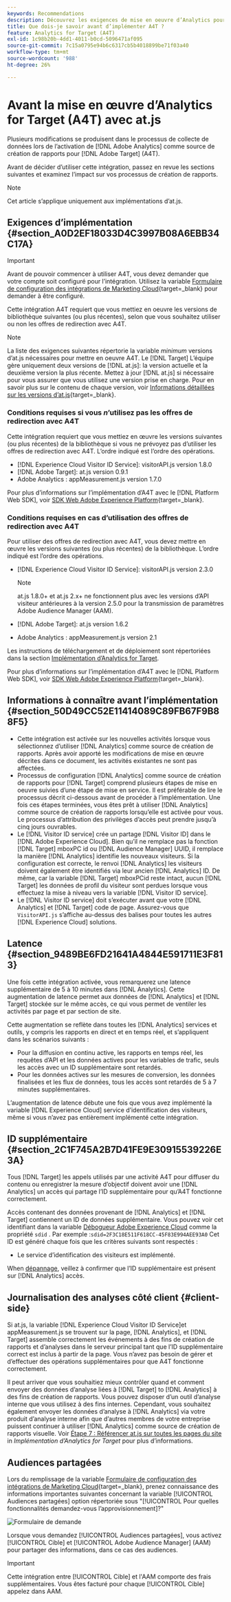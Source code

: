 ```yaml
---
keywords: Recommendations
description: Découvrez les exigences de mise en oeuvre d’Analytics pour [!DNL Target] (A4T) et les éléments à prendre en compte avant de mettre en oeuvre cette intégration.
title: Que dois-je savoir avant d’implémenter A4T ?
feature: Analytics for Target (A4T)
exl-id: 1c98b20b-4dd1-4011-b0cd-5096471af095
source-git-commit: 7c15a0795e94b6c6317cb5b4018899be71f03a40
workflow-type: tm+mt
source-wordcount: '988'
ht-degree: 26%

---
```


# Avant la mise en œuvre dʼAnalytics for Target (A4T) avec at.js

Plusieurs modifications se produisent dans le processus de collecte de données lors de l’activation de [!DNL Adobe Analytics] comme source de création de rapports pour [!DNL Adobe Target] (A4T).

Avant de décider d’utiliser cette intégration, passez en revue les sections suivantes et examinez l’impact sur vos processus de création de rapports.

>[!NOTE]
>
>Cet article s’applique uniquement aux implémentations d’at.js.

## Exigences d’implémentation {#section_A0D2EF18033D4C3997B08A6EBB34C17A}

>[!IMPORTANT]
>
>Avant de pouvoir commencer à utiliser A4T, vous devez demander que votre compte soit configuré pour l’intégration. Utilisez la variable [Formulaire de configuration des intégrations de Marketing Cloud](https://survey.adobe.com/jfe/form/SV_ekBHTLSoP5Zki2y){target=_blank} pour demander à être configuré.

Cette intégration A4T requiert que vous mettiez en oeuvre les versions de bibliothèque suivantes (ou plus récentes), selon que vous souhaitez utiliser ou non les offres de redirection avec A4T.

>[!NOTE]
>
>La liste des exigences suivantes répertorie la variable *minimum* versions d’at.js nécessaires pour mettre en oeuvre A4T. Le [!DNL Target] L’équipe gère uniquement deux versions de [!DNL at.js]: la version actuelle et la deuxième version la plus récente. Mettez à jour [!DNL at.js] si nécessaire pour vous assurer que vous utilisez une version prise en charge. Pour en savoir plus sur le contenu de chaque version, voir [Informations détaillées sur les versions d’at.js](https://experienceleague.corp.adobe.com/docs/target-dev/developer/client-side/at-js-implementation/target-atjs-versions.html){target=_blank}.

### Conditions requises si vous *n*’utilisez pas les offres de redirection avec A4T

Cette intégration requiert que vous mettiez en œuvre les versions suivantes (ou plus récentes) de la bibliothèque si vous ne prévoyez pas d’utiliser les offres de redirection avec A4T. L’ordre indiqué est l’ordre des opérations.

* [!DNL Experience Cloud Visitor ID Service]: visitorAPI.js version 1.8.0
* [!DNL Adobe Target]: at.js version 0.9.1
* Adobe Analytics : appMeasurement.js version 1.7.0

Pour plus d’informations sur l’implémentation d’A4T avec le [!DNL Platform Web SDK], voir [SDK Web Adobe Experience Platform](https://experienceleague.corp.adobe.com/docs/target-dev/developer/client-side/aep-web-sdk.html){target=_blank}.

### Conditions requises en cas d’utilisation des offres de redirection avec A4T

Pour utiliser des offres de redirection avec A4T, vous devez mettre en œuvre les versions suivantes (ou plus récentes) de la bibliothèque. L’ordre indiqué est l’ordre des opérations.

* [!DNL Experience Cloud Visitor ID Service]: visitorAPI.js version 2.3.0

   >[!NOTE]
   >
   >at.js 1.8.0+ et at.js 2.x+ ne fonctionnent plus avec les versions d’API visiteur antérieures à la version 2.5.0 pour la transmission de paramètres Adobe Audience Manager (AAM).

* [!DNL Adobe Target]: at.js version 1.6.2

* Adobe Analytics : appMeasurement.js version 2.1

Les instructions de téléchargement et de déploiement sont répertoriées dans la section [Implémentation d’Analytics for Target](/help/main/c-integrating-target-with-mac/a4t/a4timplementation.md).

Pour plus d’informations sur l’implémentation d’A4T avec le [!DNL Platform Web SDK], voir [SDK Web Adobe Experience Platform](https://experienceleague.corp.adobe.com/docs/target-dev/developer/client-side/aep-web-sdk.html){target=_blank}.

## Informations à connaître avant l’implémentation {#section_50D49CC52E11414089C89FB67F9B88F5}

* Cette intégration est activée sur les nouvelles activités lorsque vous sélectionnez d’utiliser [!DNL Analytics] comme source de création de rapports. Après avoir apporté les modifications de mise en œuvre décrites dans ce document, les activités existantes ne sont pas affectées.
* Processus de configuration [!DNL Analytics] comme source de création de rapports pour [!DNL Target] comprend plusieurs étapes de mise en oeuvre suivies d’une étape de mise en service. Il est préférable de lire le processus décrit ci-dessous avant de procéder à l’implémentation. Une fois ces étapes terminées, vous êtes prêt à utiliser [!DNL Analytics] comme source de création de rapports lorsqu’elle est activée pour vous. Le processus d’attribution des privilèges d’accès peut prendre jusqu’à cinq jours ouvrables.
* Le [!DNL Visitor ID service] crée un partage [!DNL Visitor ID] dans le [!DNL Adobe Experience Cloud]. Bien qu’il ne remplace pas la fonction [!DNL Target] mboxPC id ou [!DNL Audience Manager] UUID, il remplace la manière [!DNL Analytics] identifie les nouveaux visiteurs. Si la configuration est correcte, le renvoi [!DNL Analytics] les visiteurs doivent également être identifiés via leur ancien [!DNL Analytics] ID. De même, car la variable [!DNL Target] mboxPCid reste intact, aucun [!DNL Target] les données de profil du visiteur sont perdues lorsque vous effectuez la mise à niveau vers la variable [!DNL Visitor ID service].
* Le [!DNL Visitor ID service] doit s’exécuter avant que votre [!DNL Analytics] et [!DNL Target] code de page. Assurez-vous que `VisitorAPI.js` s’affiche au-dessus des balises pour toutes les autres [!DNL Experience Cloud] solutions.

## Latence {#section_9489BE6FD21641A4844E591711E3F813}

Une fois cette intégration activée, vous remarquerez une latence supplémentaire de 5 à 10 minutes dans [!DNL Analytics]. Cette augmentation de latence permet aux données de [!DNL Analytics] et [!DNL Target] stockée sur le même accès, ce qui vous permet de ventiler les activités par page et par section de site.

Cette augmentation se reflète dans toutes les [!DNL Analytics] services et outils, y compris les rapports en direct et en temps réel, et s’appliquent dans les scénarios suivants :

* Pour la diffusion en continu active, les rapports en temps réel, les requêtes d’API et les données actives pour les variables de trafic, seuls les accès avec un ID supplémentaire sont retardés.
* Pour les données actives sur les mesures de conversion, les données finalisées et les flux de données, tous les accès sont retardés de 5 à 7 minutes supplémentaires.

L’augmentation de latence débute une fois que vous avez implémenté la variable [!DNL Experience Cloud] service d’identification des visiteurs, même si vous n’avez pas entièrement implémenté cette intégration.

## ID supplémentaire {#section_2C1F745A2B7D41FE9E30915539226E3A}

Tous [!DNL Target] les appels utilisés par une activité A4T pour diffuser du contenu ou enregistrer la mesure d’objectif doivent avoir une [!DNL Analytics] un accès qui partage l’ID supplémentaire pour qu’A4T fonctionne correctement.

Accès contenant des données provenant de [!DNL Analytics] et [!DNL Target] contiennent un ID de données supplémentaire. Vous pouvez voir cet identifiant dans la variable [Débogueur Adobe Experience Cloud](https://experienceleague.adobe.com/docs/debugger/using/experience-cloud-debugger.html) comme la propriété `sdid` . Par exemple :`sdid=2F3C18E511F618CC-45F83E994AEE93A0` Cet ID est généré chaque fois que les critères suivants sont respectés :

* Le service d’identification des visiteurs est implémenté.

When [dépannage](/help/main/c-integrating-target-with-mac/a4t/c-a4t-troubleshooting/a4t-troubleshooting.md), veillez à confirmer que l’ID supplémentaire est présent sur [!DNL Analytics] accès.

## Journalisation des analyses côté client {#client-side}

Si at.js, la variable [!DNL Experience Cloud Visitor ID Service]et appMeasurement.js se trouvent sur la page, [!DNL Analytics], et [!DNL Target] assemble correctement les événements à des fins de création de rapports et d’analyses dans le serveur principal tant que l’ID supplémentaire correct est inclus à partir de la page. Vous n’avez pas besoin de gérer et d’effectuer des opérations supplémentaires pour que A4T fonctionne correctement.

Il peut arriver que vous souhaitiez mieux contrôler quand et comment envoyer des données d’analyse liées à [!DNL Target] to [!DNL Analytics] à des fins de création de rapports. Vous pouvez disposer d’un outil d’analyse interne que vous utilisez à des fins internes. Cependant, vous souhaitez également envoyer les données d’analyse à [!DNL Analytics] via votre produit d’analyse interne afin que d’autres membres de votre entreprise puissent continuer à utiliser [!DNL Analytics] comme source de création de rapports visuelle. Voir [Étape 7 : Référencer at.js sur toutes les pages du site](/help/main/c-integrating-target-with-mac/a4t/a4timplementation.md#step7) in *Implémentation d’Analytics for Target* pour plus d’informations.

## Audiences partagées

Lors du remplissage de la variable [Formulaire de configuration des intégrations de Marketing Cloud](https://survey.adobe.com/jfe/form/SV_ekBHTLSoP5Zki2y){target=_blank}, prenez connaissance des informations importantes suivantes concernant la variable [!UICONTROL Audiences partagées] option répertoriée sous &quot;[!UICONTROL Pour quelles fonctionnalités demandez-vous l’approvisionnement]?&quot;

![Formulaire de demande](/help/main/c-integrating-target-with-mac/a4t/assets/request-form.png)

Lorsque vous demandez [!UICONTROL Audiences partagées], vous activez [!UICONTROL Cible] et [!UICONTROL Adobe Audience Manager] (AAM) pour partager des informations, dans ce cas des audiences.

>[!IMPORTANT]
>
>Cette intégration entre [!UICONTROL Cible] et l&#39;AAM comporte des frais supplémentaires. Vous êtes facturé pour chaque [!UICONTROL Cible] appelez dans AAM.
